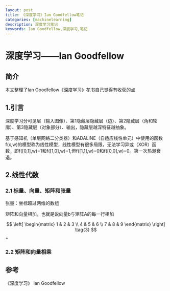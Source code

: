 ```yaml
---
layout: post
title: 《深度学习》Ian Goodfellow笔记
categories: [machinelearning]
description: 深度学习笔记
keywords: Ian Goodfellow,深度学习,笔记
---
```


# 深度学习——Ian Goodfellow

## 简介
本文整理了Ian Goodfellow《深度学习》花书自己觉得有收获的点


## 1.引言
深度学习分可见层（输入图像）、第1隐藏层隐藏层（边）、第2隐藏层（角和轮廓）、第3隐藏层（对象部分）、输出，隐藏层越深特征越抽象。

基于感知机（单层网络二分类器）和ADALINE（自适应线性单元）中使用的函数f(x,w)的模型称为线性模型，线性模型有很多局限，无法学习异或（XOR）函
数，即f([0,1],w)=1和f([1,0],w)=1,但f([1,1],w)=0和f([0,0],w)=0。第一次热潮衰退。

## 2.线性代数
### 2.1 标量、向量、矩阵和张量
张量：坐标超过两维的数组

矩阵和向量相加，也就是说向量b与矩阵A的每一行相加

$$
 \left[
 \begin{matrix}
   1 & 2 & 3 \\
   4 & 5 & 6 \\
   7 & 8 & 9
  \end{matrix}
  \right] \tag{3}
$$ + 
### 2.2 矩阵和向量相乘


## 参考
《深度学习》 Ian Goodfellow